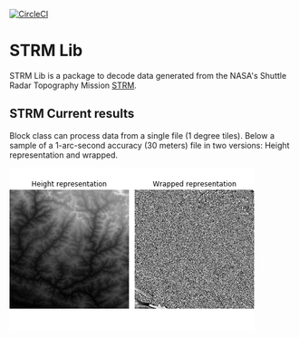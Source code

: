 [![CircleCI](https://circleci.com/gh/cmedinaarmas/strmlib/tree/master.svg?style=svg)](https://circleci.com/gh/cmedinaarmas/strmlib/tree/master)
# STRM Lib
STRM Lib is a package to decode data generated from the NASA's Shuttle Radar Topography Mission [STRM](https://www2.jpl.nasa.gov/srtm/).
## STRM Current results
Block class can process data from a single file (1 degree tiles). Below a sample of a 1-arc-second accuracy (30 meters) file in two versions: Height representation and wrapped.

![Current results](docs/block.png)
